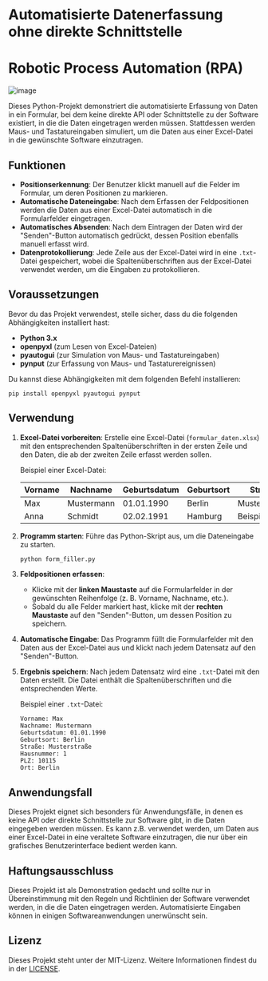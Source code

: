 # Automatisierte Datenerfassung ohne direkte Schnittstelle
# Robotic Process Automation (RPA)

![image](https://github.com/user-attachments/assets/145d5144-65ae-4f76-a969-6a8af60d191f)




Dieses Python-Projekt demonstriert die automatisierte Erfassung von Daten in ein Formular, bei dem keine direkte API oder Schnittstelle zu der Software existiert, in die die Daten eingetragen werden müssen. Stattdessen werden Maus- und Tastatureingaben simuliert, um die Daten aus einer Excel-Datei in die gewünschte Software einzutragen.

## Funktionen

- **Positionserkennung**: Der Benutzer klickt manuell auf die Felder im Formular, um deren Positionen zu markieren.
- **Automatische Dateneingabe**: Nach dem Erfassen der Feldpositionen werden die Daten aus einer Excel-Datei automatisch in die Formularfelder eingetragen.
- **Automatisches Absenden**: Nach dem Eintragen der Daten wird der "Senden"-Button automatisch gedrückt, dessen Position ebenfalls manuell erfasst wird.
- **Datenprotokollierung**: Jede Zeile aus der Excel-Datei wird in eine `.txt`-Datei gespeichert, wobei die Spaltenüberschriften aus der Excel-Datei verwendet werden, um die Eingaben zu protokollieren.

## Voraussetzungen

Bevor du das Projekt verwendest, stelle sicher, dass du die folgenden Abhängigkeiten installiert hast:

- **Python 3.x**
- **openpyxl** (zum Lesen von Excel-Dateien)
- **pyautogui** (zur Simulation von Maus- und Tastatureingaben)
- **pynput** (zur Erfassung von Maus- und Tastaturereignissen)

Du kannst diese Abhängigkeiten mit dem folgenden Befehl installieren:

```
pip install openpyxl pyautogui pynput
```

## Verwendung

1. **Excel-Datei vorbereiten**: Erstelle eine Excel-Datei (`formular_daten.xlsx`) mit den entsprechenden Spaltenüberschriften in der ersten Zeile und den Daten, die ab der zweiten Zeile erfasst werden sollen.

   Beispiel einer Excel-Datei:
   
   | Vorname | Nachname   | Geburtsdatum | Geburtsort | Straße       | Hausnummer | PLZ   | Ort    |
   |---------|------------|--------------|------------|--------------|------------|-------|--------|
   | Max     | Mustermann | 01.01.1990   | Berlin     | Musterstraße | 1          | 10115 | Berlin |
   | Anna    | Schmidt    | 02.02.1991   | Hamburg    | Beispielweg  | 2          | 20095 | Hamburg |

2. **Programm starten**: Führe das Python-Skript aus, um die Dateneingabe zu starten.

   ```bash
   python form_filler.py
   ```

3. **Feldpositionen erfassen**: 
   - Klicke mit der **linken Maustaste** auf die Formularfelder in der gewünschten Reihenfolge (z. B. Vorname, Nachname, etc.).
   - Sobald du alle Felder markiert hast, klicke mit der **rechten Maustaste** auf den "Senden"-Button, um dessen Position zu speichern.

4. **Automatische Eingabe**: Das Programm füllt die Formularfelder mit den Daten aus der Excel-Datei aus und klickt nach jedem Datensatz auf den "Senden"-Button.

5. **Ergebnis speichern**: Nach jedem Datensatz wird eine `.txt`-Datei mit den Daten erstellt. Die Datei enthält die Spaltenüberschriften und die entsprechenden Werte.

   Beispiel einer `.txt`-Datei:
   
   ```
   Vorname: Max
   Nachname: Mustermann
   Geburtsdatum: 01.01.1990
   Geburtsort: Berlin
   Straße: Musterstraße
   Hausnummer: 1
   PLZ: 10115
   Ort: Berlin
   ```

## Anwendungsfall

Dieses Projekt eignet sich besonders für Anwendungsfälle, in denen es keine API oder direkte Schnittstelle zur Software gibt, in die Daten eingegeben werden müssen. Es kann z.B. verwendet werden, um Daten aus einer Excel-Datei in eine veraltete Software einzutragen, die nur über ein grafisches Benutzerinterface bedient werden kann.

## Haftungsausschluss

Dieses Projekt ist als Demonstration gedacht und sollte nur in Übereinstimmung mit den Regeln und Richtlinien der Software verwendet werden, in die die Daten eingetragen werden. Automatisierte Eingaben können in einigen Softwareanwendungen unerwünscht sein.

## Lizenz

Dieses Projekt steht unter der MIT-Lizenz. Weitere Informationen findest du in der [LICENSE](LICENSE).
```


